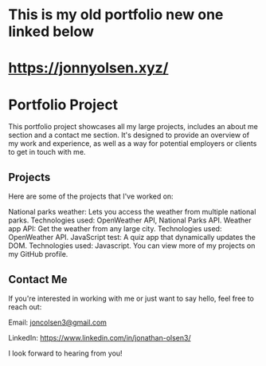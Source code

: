 # This is my old portfolio new one linked below
# https://jonnyolsen.xyz/
# Portfolio Project
This portfolio project showcases all my large projects, includes an about me section and a contact me section. It's designed to provide an overview of my work and experience, as well as a way for potential employers or clients to get in touch with me.

## Projects
Here are some of the projects that I've worked on:

National parks weather: Lets you access the weather from multiple national parks. Technologies used: OpenWeather API, National Parks API.
Weather app API: Get the weather from any large city. Technologies used: OpenWeather API.
JavaScript test: A quiz app that dynamically updates the DOM. Technologies used: Javascript.
You can view more of my projects on my GitHub profile.

## Contact Me
If you're interested in working with me or just want to say hello, feel free to reach out:

Email: joncolsen3@gmail.com

LinkedIn: https://www.linkedin.com/in/jonathan-olsen3/

I look forward to hearing from you!
